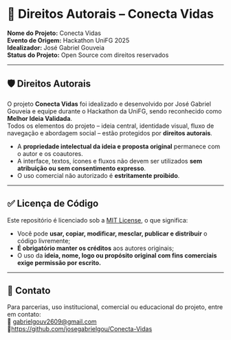 # 📘 Direitos Autorais – Conecta Vidas

**Nome do Projeto:** Conecta Vidas  
**Evento de Origem:** Hackathon UniFG 2025  
**Idealizador:** José Gabriel Gouveia  
**Status do Projeto:** Open Source com direitos reservados

---

## 🛡 Direitos Autorais

O projeto **Conecta Vidas** foi idealizado e desenvolvido por José Gabriel Gouveia e equipe durante o Hackathon da UniFG, sendo reconhecido como **Melhor Ideia Validada**.  
Todos os elementos do projeto – ideia central, identidade visual, fluxo de navegação e abordagem social – estão protegidos por **direitos autorais**.

- A **propriedade intelectual da ideia e proposta original** permanece com o autor e os coautores.
- A interface, textos, ícones e fluxos não devem ser utilizados **sem atribuição ou sem consentimento expresso**.
- O uso comercial não autorizado é **estritamente proibido**.

---

## ✅ Licença de Código

Este repositório é licenciado sob a [MIT License](https://opensource.org/licenses/MIT), o que significa:

- Você pode **usar, copiar, modificar, mesclar, publicar e distribuir** o código livremente;
- **É obrigatório manter os créditos** aos autores originais;
- O uso da **ideia, nome, logo ou propósito original com fins comerciais exige permissão por escrito.**

---

## 📩 Contato

Para parcerias, uso institucional, comercial ou educacional do projeto, entre em contato:  
📧 gabrielgouv2609@gmail.com  
🔗https://github.com/josegabrielgou/Conecta-Vidas

